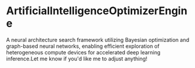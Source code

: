 # ArtificialIntelligenceOptimizerEngine
A neural architecture search framework utilizing Bayesian optimization and graph-based neural networks, enabling efficient exploration of heterogeneous compute devices for accelerated deep learning inference.Let me know if you'd like me to adjust anything!
